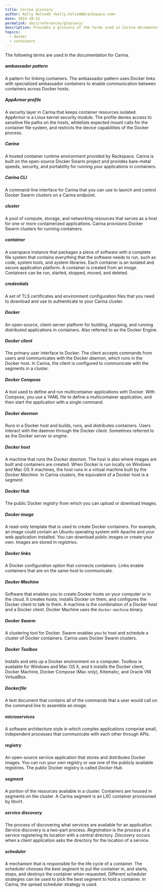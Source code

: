 ```yaml
---
title: Carina glossary
author: Kelly Holcomb <kelly.holcomb@rackspace.com>
date: 2015-10-22
permalink: docs/references/glossary/
description: Provides a glossary of the terms used in Carina documentation
topics:
  - docker
  - containers
---
```


The following terms are used in the documentation for Carina.

##### ambassador pattern

A pattern for linking containers. The ambassador pattern uses Docker links with specialized ambassador containers to enable communication between containers across Docker hosts. 

##### AppArmor profile

A security layer in Carina that keeps container resources isolated. AppArmor is a Linux kernel security module. The profile denies access to sensitive file paths on the hosts, whitelists expected mount calls for the container file system, and restricts the device capabilities of the Docker process.

##### Carina

A hosted container runtime environment provided by Rackspace. Carina is built on the open-source Docker Swarm project and provides bare-metal speeds, security, and portability for running your applications in containers. 

##### Carina CLI

A command-line interface for Carina that you can use to launch and control Docker Swarm clusters on a Carina endpoint.

##### cluster

A pool of compute, storage, and networking resources that serves as a host for one or more containerized applications. Carina provisions Docker Swarm clusters for running containers.

##### container

A userspace instance that packages a piece of software with a complete file system that contains everything that the software needs to run, such as code, system tools, and system libraries. Each container is an isolated and secure application platform. A container is created from an *image*. Containers can be run, started, stopped, moved, and deleted.

##### credentials

A set of TLS certificates and environment configuration files that you need to download and use to authenticate to your Carina cluster. 

##### Docker

An open-source, client-server platform for building, shipping, and running distributed applications in containers. Also referred to as the Docker Engine. 

##### Docker client	

The primary user interface to Docker. The client accepts commands from users and communicates with the Docker *daemon*, which runs in the Docker host. In Carina, the client is configured to communicate with the segments in a cluster.

##### Docker Compose

A tool used to define and run multicontainer applications with Docker. With Compose, you use a YAML file to define a multicontainer application, and then start the application with a single command.

##### Docker daemon	

Runs in a Docker host and builds, runs, and distributes containers. Users interact with the daemon through the Docker *client*. Sometimes referred to as the Docker *server* or *engine*.  	

##### Docker host

A machine that runs the *Docker daemon*. The host is also where images are built and containers are created. When Docker is run locally on Windows and Mac OS X machines, the host runs in a virtual machine built by the *Docker Machine*. In Carina clusters, the equivalent of a Docker host is a *segment*.

##### Docker Hub

The public Docker *registry* from which you can upload or download images.
 
##### Docker image

A read-only template that is used to create Docker containers. For example, an image could contain an Ubuntu operating system with Apache and your web application installed. You can download public images or create your own. Images are stored in *registries*.   	

##### Docker links

A Docker configuration option that connects containers. Links enable containers that are on the same host to communicate. 

##### Docker Machine	

Software that enables you to create Docker hosts on your computer or in the cloud. It creates hosts, installs Docker on them, and configures the Docker client to talk to them. A machine is the combination of a Docker *host* and a Docker *client*. Docker Machine uses the `docker-machine` binary.  	

##### Docker Swarm	

A clustering tool for Docker. Swarm enables you to host and schedule a cluster of Docker containers. Carina uses Docker Swarm clusters. 

##### Docker Toolbox

Installs and sets up a Docker environment on a computer. Toolbox is available for Windows and Mac OS X, and it installs the Docker client, Docker Machine, Docker Compose (Mac only), Kitematic, and Oracle VM VirtualBox.

##### Dockerfile

A text document that contains all of the commands that a user would call on the command line to assemble an *image*.	

##### microservices

A software architecture style in which complex applications comprise small, independent processes that communicate with each other through APIs. 

##### registry	

An open-source service application that stores and distributes Docker images. You can run your own registry or use one of the publicly available registries. The public Docker registry is called *Docker Hub*. 

##### segment

A portion of the resources available in a cluster. Containers are housed in segments on the cluster. A Carina segment is an LXC container provisioned by libvirt.

##### service discovery

The process of discovering what services are available for an application. Service discovery is a two-part process. *Registration* is the process of a service registering its location with a central directory. *Discovery* occurs when a client application asks the directory for the location of a service. 

##### scheduler

A mechanism that is responsible for the life cycle of a container. The scheduler chooses the best *segment* to put the container in, and starts, stops, and destroys the container when requested. Different scheduler strategies can be used to pick the best segment to hold a container. In Carina, the spread scheduler strategy is used.
